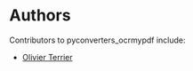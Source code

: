 # Authors

Contributors to pyconverters_ocrmypdf include:

+ [Olivier Terrier](mailto:olivier.terrier@kairntech.com)
